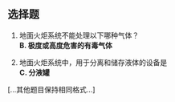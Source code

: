 ## 选择题

1. 地面火炬系统不能处理以下哪种气体？  
   **B. 极度或高度危害的有毒气体**

2. 地面火炬系统中，用于分离和储存液体的设备是  
   **C. 分液罐**

[...其他题目保持相同格式...]